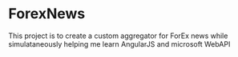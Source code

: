 # ForexNews
This project is to create a custom aggregator for ForEx news while simulataneously helping me learn AngularJS and microsoft WebAPI